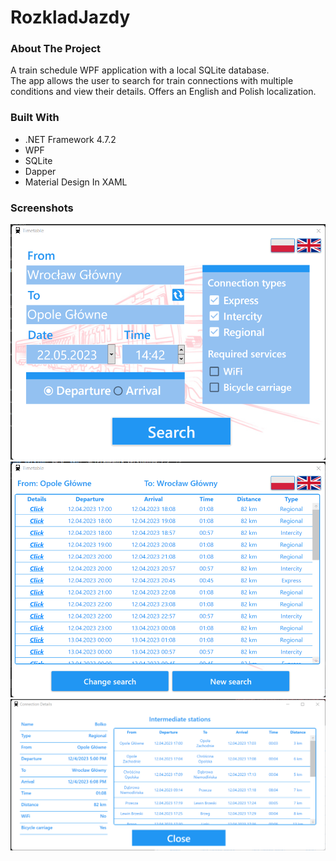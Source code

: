 # RozkladJazdy

### About The Project

A train schedule WPF application with a local SQLite database.\
The app allows the user to search for train connections with multiple conditions and view their details. Offers an English and Polish localization.

### Built With

* .NET Framework 4.7.2 
* WPF
* SQLite
* Dapper
* Material Design In XAML

### Screenshots

![Main Window](/Screenshots/TrainSchedule-WPF_MainWindow.png?raw=true "Main Window")
![Search results](/Screenshots/TrainSchedule-WPF_SearchResults.png?raw=true "Search Results")
![Connection Details](/Screenshots/TrainSchedule-WPF_ConnectionDetails.png?raw=true "Connection Details")
